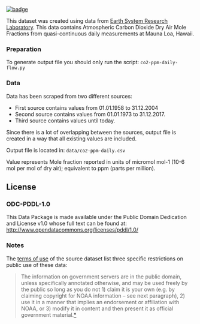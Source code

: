<a href="https://datahub.io/core/co2-ppm-daily"><img src="https://badgen.net/badge/icon/View%20on%20datahub.io/orange?icon=https://datahub.io/datahub-cube-badge-icon.svg&label&scale=1.25)" alt="badge" /></a>

This dataset was created using data from [Earth System Research Laboratory](https://www.esrl.noaa.gov/).
This data contains Atmospheric Carbon Dioxide Dry Air Mole Fractions from quasi-continuous daily measurements at Mauna Loa, Hawaii.


### Preparation

To generate output file you should only run the script:
`co2-ppm-daily-flow.py`

### Data

Data has been scraped from two different sources:
* First source contains values from 01.01.1958 to 31.12.2004
* Second source contains values from 01.01.1973 to 31.12.2017.
* Third source contains values until today.

Since there is a lot of overlapping between the sources, output file is created in a way that all existing values are included.

Output file is located in: `data/co2-ppm-daily.csv`

Value represents Mole fraction reported in units of micromol mol-1 (10-6 mol per mol of dry air); equivalent to ppm (parts per million).

## License

### ODC-PDDL-1.0

This Data Package is made available under the Public Domain Dedication and License v1.0 whose full text can be found at: http://www.opendatacommons.org/licenses/pddl/1.0/

### Notes

The [terms of use][gmd] of the source dataset list three specific restrictions on public use of these data:

> The information on government servers are in the public domain, unless specifically annotated otherwise, and may be used freely by the public so long as you do not 1) claim it is your own (e.g. by claiming copyright for NOAA information – see next paragraph), 2) use it in a manner that implies an endorsement or affiliation with NOAA, or 3) modify it in content and then present it as official government material.[*][gmd]

[ccgg-trends]: http://www.esrl.noaa.gov/gmd/ccgg/trends/index.html
[gmd]: http://www.esrl.noaa.gov/gmd/about/disclaimer.html
